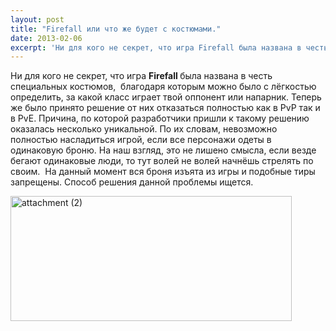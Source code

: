 ```yaml
---
layout: post
title: "Firefall или что же будет с костюмами."
date: 2013-02-06
excerpt: 'Ни для кого не секрет, что игра Firefall была названа в честь специальных костюмов,  благодаря которым можно было с лёгкостью определить, за какой класс играет твой оппонент или напарник. Теперь же было принято решение...'
---
```


Ни для кого не секрет, что игра <strong>Firefall </strong>была названа в честь специальных костюмов,  благодаря которым можно было с лёгкостью определить, за какой класс играет твой оппонент или напарник. Теперь же было принято решение от них отказаться полностью как в PvP так и в PvE. Причина, по которой разработчики пришли к такому решению оказалась несколько уникальной. По их словам, невозможно полностью насладиться игрой, если все персонажи одеты в одинаковую броню. На наш взгляд, это не лишено смысла, если везде бегают одинаковые люди, то тут волей не волей начнёшь стрелять по своим.  На данный момент вся броня изъята из игры и подобные тиры запрещены. Способ решения данной проблемы ищется.

<a href="http://gamersoul.ru/wp-content/uploads/2013/02/attachment-2.jpg"><img class="size-full wp-image-1152 aligncenter" alt="attachment (2)" src="http://gamersoul.ru/wp-content/uploads/2013/02/attachment-2.jpg" width="450" height="200" /></a>

&nbsp;